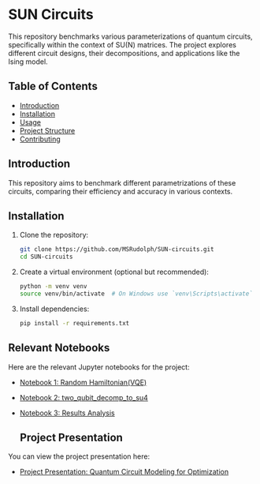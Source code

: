 # SUN Circuits

This repository benchmarks various parameterizations of quantum circuits, specifically within the context of SU(N) matrices. The project explores different circuit designs, their decompositions, and applications like the Ising model.

## Table of Contents
- [Introduction](#introduction)
- [Installation](#installation)
- [Usage](#usage)
- [Project Structure](#project-structure)
- [Contributing](#contributing)

## Introduction

This repository aims to benchmark different parametrizations of these circuits, comparing their efficiency and accuracy in various contexts.

## Installation

1. Clone the repository:

    ```bash
    git clone https://github.com/MSRudolph/SUN-circuits.git
    cd SUN-circuits
    ```

2. Create a virtual environment (optional but recommended):

    ```bash
    python -m venv venv
    source venv/bin/activate  # On Windows use `venv\Scripts\activate`
    ```

3. Install dependencies:

    ```bash
    pip install -r requirements.txt
    ```

## Relevant Notebooks

Here are the relevant Jupyter notebooks for the project:

- [Notebook 1: Random Hamiltonian(VQE)](https://github.com/MSRudolph/SUN-circuits/blob/main/Codebook/SU(N)remap.ipynb)
- [Notebook 2: two_qubit_decomp_to_su4](https://github.com/MSRudolph/SUN-circuits/blob/main/Codebook/two_qubit_decomp_to_su4.py)
- [Notebook 3: Results Analysis](https://github.com/MSRudolph/SUN-circuits/tree/main/Results)

  ## Project Presentation

You can view the project presentation here:

- [Project Presentation: Quantum Circuit Modeling for Optimization](https://docs.google.com/presentation/d/18jQZ-QX5WxFFSz0UU5kJFxFqIJPaEOSIsKHJ_vCspZQ/edit?usp=sharing)

